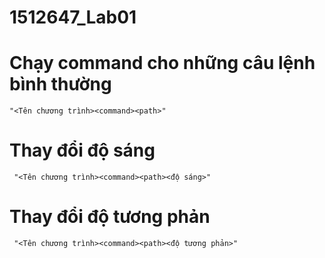 # 1512647_Lab01

# Chạy command cho những câu lệnh bình thường <br>
```
"<Tên chương trình><command><path>" 
```

# Thay đổi độ sáng <br>
```
 "<Tên chương trình><command><path><độ sáng>" 
 ```
 
# Thay đổi độ tương phản <br>
```
 "<Tên chương trình><command><path><độ tương phản>" 
 ```

